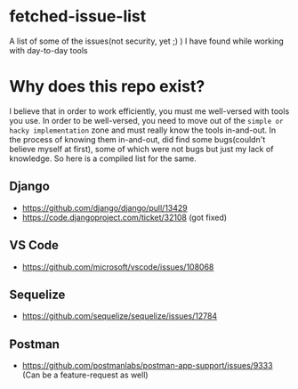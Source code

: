 # fetched-issue-list
A list of some of the issues(not security, yet ;) ) I have found while working with day-to-day tools

# Why does this repo exist?
I believe that in order to work efficiently, you must me well-versed with tools you use. In order to be well-versed, you need to move out of the `simple or hacky implementation` zone and must really know the tools in-and-out. In the process of knowing them in-and-out, did find some bugs(couldn't believe myself at first), some of which were not bugs but just my lack of knowledge. So here is a compiled list for the same.


## Django

- https://github.com/django/django/pull/13429
- https://code.djangoproject.com/ticket/32108 (got fixed)

## VS Code

- https://github.com/microsoft/vscode/issues/108068

## Sequelize

- https://github.com/sequelize/sequelize/issues/12784

## Postman

- https://github.com/postmanlabs/postman-app-support/issues/9333 (Can be a feature-request as well)
